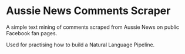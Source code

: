 # Aussie News Comments Scraper

A simple text mining of comments scraped from Aussie News on public Facebook fan pages.  

Used for practising how to build a Natural Language Pipeline.
